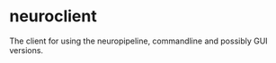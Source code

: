 neuroclient
===========

The client for using the neuropipeline, commandline and possibly GUI versions.
